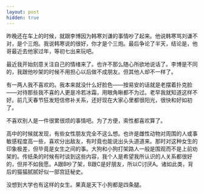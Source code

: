 ```yaml
---
layout: post
hidden: true
---
```

昨晚还在车上的时候，就跟李博因为韩寒刘谦的事情吵了起来。他说韩寒骂刘谦不对，是个三炮。我说韩寒说的很好，你才是个三炮。最后争论了半天，结论是，他哥最近去他家过年，等初七出来玩吧。

最近我开始刻意关注自己的情绪来了。也许不那么随心所欲地说话了。李博是不同的，我跟他吵架的时候不用担心以后做不成朋友。但其他人却不一样了。

有一两人我不喜欢的。我本来就没什么好脸色——按易安的话就是老摆着扑克脸——对待那些我不喜的人更是冷若冰霜，用眼角瞅都不为过。老早我就知道这样不好。前几天春节狂发短信修补关系，还好现在大家心里都很阳光，很快和好如初了。

不喜欢别人是一件很累很烦的事情吧。为了方便，索性都喜欢算了。

高中的时候就发现，有些女性朋友完全不这么想。也许是雌性动物对周围的人或事敏感程度高一些，喜欢分出敌友，有时竟也能说出头头道道来。那时对这种女生的印象极差，但毕竟是女生之间的事。大狗和小狗打架路人一般是围观而不是上前劝架的。传纸条的时候有时谈到这些内容，我个人是希望我所认识的人关系都很好的，但并不如我愿。A跟B吵了架，B跟C是好朋友，所以C讨厌A。诸如此类，背后的猫猫腻腻好似一部宫廷秘史。

没想到大学也有这样的女生。果真是天下小狗都是四条腿。